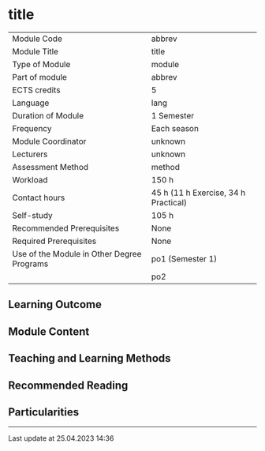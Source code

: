 # title

|  |  |
| --- | --- |
| Module Code | abbrev |
| Module Title | title |
| Type of Module | module |
| Part of module | abbrev |
| ECTS credits | 5 |
| Language | lang |
| Duration of Module | 1 Semester |
| Frequency | Each season |
| Module Coordinator | unknown |
| Lecturers | unknown |
| Assessment Method | method |
| Workload | 150 h |
| Contact hours | 45 h (11 h Exercise, 34 h Practical) |
| Self-study | 105 h |
| Recommended Prerequisites | None |
| Required Prerequisites | None |
| Use of the Module in Other Degree Programs | po1 (Semester 1) |
|  | po2 |

## Learning Outcome

## Module Content

## Teaching and Learning Methods

## Recommended Reading

## Particularities

---

Last update at 25.04.2023 14:36